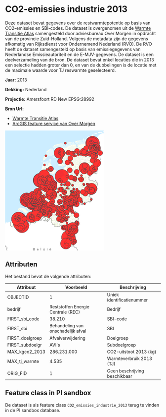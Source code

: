 # CO2-emissies industrie 2013

Deze dataset bevat gegevens over de restwarmtepotentie op basis van CO2-emissies en SBI-codes. De dataset is overgenomen uit de [Warmte Transitie Atlas](https://warmtetransitieatlas.zuid-holland.nl/webappbuilder/apps/496/) samengesteld door adviesbureau Over Morgen in opdracht van de provincie Zuid-Holland. Volgens de metadata zijn de gegevens afkomstig van Rijksdienst voor Ondernemend Nederland (RVO). De RVO heeft de dataset samengesteld op basis van emissiegegevens van Nederlandse Emissieautoriteit en de E-MJV-gegevens. De dataset is een deelverzameling van de bron. De dataset bevat enkel locaties die in 2013 een selectie hadden groter dan 0, en van de dubbelingen is de locatie met de maximale waarde voor TJ reswarmte geselecteerd.

**Jaar:** 2013

**Dekking:** Nederland

**Projectie:** Amersfoort RD New EPSG:28992

**Bron Url:** 
* [Warmte Transitie Atlas](https://warmtetransitieatlas.zuid-holland.nl/webappbuilder/apps/496/)
* [ArcGIS feature service van Over Morgen](https://services5.arcgis.com/PZYGbbhVncO1YI8q/arcgis/rest/services/restwarmte_potentie_rvo_20160203/FeatureServer)

![](voorbeeld_co2_emissies_industrie_2013.png)

## Attributen

Het bestand bevat de volgende attributen:

| Attribuut          | Voorbeeld | Beschrijving | 
|----------         |-----------|--------------|
|OBJECTID | 1  | Uniek identificatienummer |
|bedrijf          |  Reststoffen Energie Centrale (REC) | Bedrijf |
|FIRST_sbi_code   |  38.210 | SBI-code | 
|FIRST_sbi    |  Behandeling van onschadelijk afval | SBI |
|FIRST_doelgroep    |  Afvalverwijdering | Doelgroep |
|FIRST_subdoelgr    |  AVI's | Subdoelgroep |
|MAX_kgco2_2013    |  286.231.000 | CO2-uitstoot 2013 (kg) |
|MAX_tj_warmte    |  4.535 | Warmteverbruik 2013 (TJ) |
|ORIG_FID    |  1 | Geen beschrijving beschikbaar |

## Feature class in PI sandbox

De dataset is als feature class `CO2_emissies_industrie_2013` terug te vinden in de PI sandbox database.
